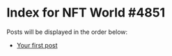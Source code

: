 # Index for NFT World #4851
Posts will be displayed in the order below:

- [Your first post](./001-first.md)

